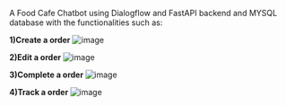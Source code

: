 A Food Cafe Chatbot using Dialogflow and FastAPI backend and MYSQL database with the functionalities such as:

<b>1)Create a order</b>
![image](https://github.com/userDoffy/Doffy-Food-Cafe-Chatbot-Dialogflow/assets/122683480/362fff39-d904-46a4-8cc0-75abe6961c8f)

<b>2)Edit a order</b>
![image](https://github.com/userDoffy/Doffy-Food-Cafe-Chatbot-Dialogflow/assets/122683480/74dcb619-e1a2-4f07-a094-9ceb06c3f5a6)

<b>3)Complete a order</b>
![image](https://github.com/userDoffy/Doffy-Food-Cafe-Chatbot-Dialogflow/assets/122683480/68bde4e6-f393-43d9-95b9-65968be6cad1)

<b>4)Track a order</b>
![image](https://github.com/userDoffy/Doffy-Food-Cafe-Chatbot-Dialogflow/assets/122683480/34afc19f-00e8-494e-a837-11ec45ce7506)

